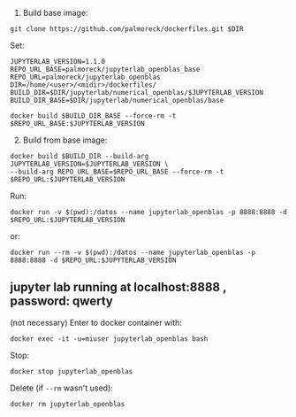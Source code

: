 1) Build base image:

```
git clone https://github.com/palmoreck/dockerfiles.git $DIR
```

Set:

```
JUPYTERLAB_VERSION=1.1.0
REPO_URL_BASE=palmoreck/jupyterlab_openblas_base
REPO_URL=palmoreck/jupyterlab_openblas
DIR=/home/<user>/<midir>/dockerfiles/
BUILD_DIR=$DIR/jupyterlab/numerical_openblas/$JUPYTERLAB_VERSION
BUILD_DIR_BASE=$DIR/jupyterlab/numerical_openblas/base
```

```
docker build $BUILD_DIR_BASE --force-rm -t $REPO_URL_BASE:$JUPYTERLAB_VERSION
```

2) Build from base image:


```
docker build $BUILD_DIR --build-arg JUPYTERLAB_VERSION=$JUPYTERLAB_VERSION \
--build-arg REPO_URL_BASE=$REPO_URL_BASE --force-rm -t $REPO_URL:$JUPYTERLAB_VERSION
```

Run:

```
docker run -v $(pwd):/datos --name jupyterlab_openblas -p 8888:8888 -d $REPO_URL:$JUPYTERLAB_VERSION
```

or:

```
docker run --rm -v $(pwd):/datos --name jupyterlab_openblas -p 8888:8888 -d $REPO_URL:$JUPYTERLAB_VERSION
```

## jupyter lab running at localhost:8888 , password: qwerty

(not necessary) Enter to docker container with:

```
docker exec -it -u=miuser jupyterlab_openblas bash
```

Stop:

```
docker stop jupyterlab_openblas
```

Delete (if `--rm` wasn't used):


```
docker rm jupyterlab_openblas
```


